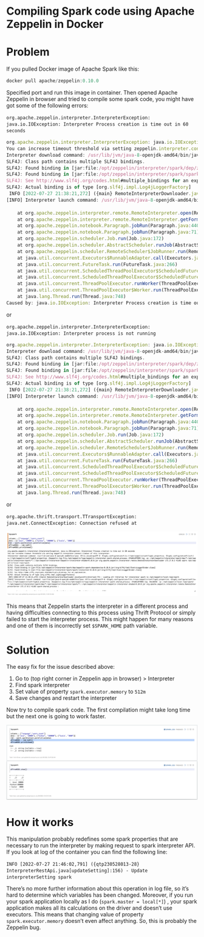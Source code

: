 # Compiling Spark code using Apache Zeppelin in Docker

# Problem

If you pulled Docker image of Apache Spark like this:

```jsx
docker pull apache/zeppelin:0.10.0
```

Specified port and run this image in container. Then opened Apache Zeppelin in browser and tried to compile some spark code, you might have got some of the following errors:

`org.apache.zeppelin.interpreter.InterpreterException: java.io.IOException: Interpreter Process creation is time out in 60 seconds`

```jsx
org.apache.zeppelin.interpreter.InterpreterException: java.io.IOException: Interpreter Process creation is time out in 60 seconds
You can increase timeout threshold via setting zeppelin.interpreter.connect.timeout of this interpreter.
Interpreter download command: /usr/lib/jvm/java-8-openjdk-amd64/bin/java -Dfile.encoding=UTF-8 -Dlog4j.configuration=file:///opt/zeppelin/conf/log4j.properties -Dlog4j.configurationFile=file:///opt/zeppelin/conf/log4j2.properties -Dzeppelin.log.file=/opt/zeppelin/logs/zeppelin-interpreter-spark-shared_process--3fdd6c8f9903.log -cp :/opt/zeppelin/interpreter/spark/dep/*:/opt/zeppelin/interpreter/spark/*:::/opt/zeppelin/interpreter/zeppelin-interpreter-shaded-0.10.0.jar org.apache.zeppelin.interpreter.remote.RemoteInterpreterDownloader 172.17.0.2 41103 spark /opt/zeppelin/local-repo/spark
SLF4J: Class path contains multiple SLF4J bindings.
SLF4J: Found binding in [jar:file:/opt/zeppelin/interpreter/spark/dep/zeppelin-spark-dependencies-0.10.0.jar!/org/slf4j/impl/StaticLoggerBinder.class]
SLF4J: Found binding in [jar:file:/opt/zeppelin/interpreter/spark/spark-interpreter-0.10.0.jar!/org/slf4j/impl/StaticLoggerBinder.class]
SLF4J: See http://www.slf4j.org/codes.html#multiple_bindings for an explanation.
SLF4J: Actual binding is of type [org.slf4j.impl.Log4jLoggerFactory]
 INFO [2022-07-27 21:38:21,272] ({main} RemoteInterpreterDownloader.java[syncAllLibraries]:73) - Loading all libraries for interpreter spark to /opt/zeppelin/local-repo/spark
[INFO] Interpreter launch command: /usr/lib/jvm/java-8-openjdk-amd64/bin/java -Dfile.encoding=UTF-8 -Dlog4j.configuration=file:///opt/zeppelin/conf/log4j.properties -Dlog4j.configurationFile=file:///opt/zeppelin/conf/log4j2.properties -Dzeppelin.log.file=/opt/zeppelin/logs/zeppelin-interpreter-spark-shared_process--3fdd6c8f9903.log -Xmx1024m -cp :/opt/zeppelin/local-repo/spark/*:/opt/zeppelin/interpreter/spark/dep/*:/opt/zeppelin/interpreter/spark/*:::/opt/zeppelin/interpreter/zeppelin-interpreter-shaded-0.10.0.jar org.apache.zeppelin.interpreter.remote.RemoteInterpreterServer 172.17.0.2 41103 spark-shared_process :

	at org.apache.zeppelin.interpreter.remote.RemoteInterpreter.open(RemoteInterpreter.java:129)
	at org.apache.zeppelin.interpreter.remote.RemoteInterpreter.getFormType(RemoteInterpreter.java:271)
	at org.apache.zeppelin.notebook.Paragraph.jobRun(Paragraph.java:440)
	at org.apache.zeppelin.notebook.Paragraph.jobRun(Paragraph.java:71)
	at org.apache.zeppelin.scheduler.Job.run(Job.java:172)
	at org.apache.zeppelin.scheduler.AbstractScheduler.runJob(AbstractScheduler.java:132)
	at org.apache.zeppelin.scheduler.RemoteScheduler$JobRunner.run(RemoteScheduler.java:182)
	at java.util.concurrent.Executors$RunnableAdapter.call(Executors.java:511)
	at java.util.concurrent.FutureTask.run(FutureTask.java:266)
	at java.util.concurrent.ScheduledThreadPoolExecutor$ScheduledFutureTask.access$201(ScheduledThreadPoolExecutor.java:180)
	at java.util.concurrent.ScheduledThreadPoolExecutor$ScheduledFutureTask.run(ScheduledThreadPoolExecutor.java:293)
	at java.util.concurrent.ThreadPoolExecutor.runWorker(ThreadPoolExecutor.java:1149)
	at java.util.concurrent.ThreadPoolExecutor$Worker.run(ThreadPoolExecutor.java:624)
	at java.lang.Thread.run(Thread.java:748)
Caused by: java.io.IOException: Interpreter Process creation is time out in 60 seconds
```

or

`org.apache.zeppelin.interpreter.InterpreterException: java.io.IOException: Interpreter process is not running`

```jsx
org.apache.zeppelin.interpreter.InterpreterException: java.io.IOException: Interpreter process is not running
Interpreter download command: /usr/lib/jvm/java-8-openjdk-amd64/bin/java -Dfile.encoding=UTF-8 -Dlog4j.configuration=file:///opt/zeppelin/conf/log4j.properties -Dlog4j.configurationFile=file:///opt/zeppelin/conf/log4j2.properties -Dzeppelin.log.file=/opt/zeppelin/logs/zeppelin-interpreter-spark-shared_process--3fdd6c8f9903.log -cp :/opt/zeppelin/interpreter/spark/dep/*:/opt/zeppelin/interpreter/spark/*:::/opt/zeppelin/interpreter/zeppelin-interpreter-shaded-0.10.0.jar org.apache.zeppelin.interpreter.remote.RemoteInterpreterDownloader 172.17.0.2 41103 spark /opt/zeppelin/local-repo/spark
SLF4J: Class path contains multiple SLF4J bindings.
SLF4J: Found binding in [jar:file:/opt/zeppelin/interpreter/spark/dep/zeppelin-spark-dependencies-0.10.0.jar!/org/slf4j/impl/StaticLoggerBinder.class]
SLF4J: Found binding in [jar:file:/opt/zeppelin/interpreter/spark/spark-interpreter-0.10.0.jar!/org/slf4j/impl/StaticLoggerBinder.class]
SLF4J: See http://www.slf4j.org/codes.html#multiple_bindings for an explanation.
SLF4J: Actual binding is of type [org.slf4j.impl.Log4jLoggerFactory]
 INFO [2022-07-27 21:38:21,272] ({main} RemoteInterpreterDownloader.java[syncAllLibraries]:73) - Loading all libraries for interpreter spark to /opt/zeppelin/local-repo/spark
[INFO] Interpreter launch command: /usr/lib/jvm/java-8-openjdk-amd64/bin/java -Dfile.encoding=UTF-8 -Dlog4j.configuration=file:///opt/zeppelin/conf/log4j.properties -Dlog4j.configurationFile=file:///opt/zeppelin/conf/log4j2.properties -Dzeppelin.log.file=/opt/zeppelin/logs/zeppelin-interpreter-spark-shared_process--3fdd6c8f9903.log -Xmx1024m -cp :/opt/zeppelin/local-repo/spark/*:/opt/zeppelin/interpreter/spark/dep/*:/opt/zeppelin/interpreter/spark/*:::/opt/zeppelin/interpreter/zeppelin-interpreter-shaded-0.10.0.jar org.apache.zeppelin.interpreter.remote.RemoteInterpreterServer 172.17.0.2 41103 spark-shared_process :

	at org.apache.zeppelin.interpreter.remote.RemoteInterpreter.open(RemoteInterpreter.java:129)
	at org.apache.zeppelin.interpreter.remote.RemoteInterpreter.getFormType(RemoteInterpreter.java:271)
	at org.apache.zeppelin.notebook.Paragraph.jobRun(Paragraph.java:440)
	at org.apache.zeppelin.notebook.Paragraph.jobRun(Paragraph.java:71)
	at org.apache.zeppelin.scheduler.Job.run(Job.java:172)
	at org.apache.zeppelin.scheduler.AbstractScheduler.runJob(AbstractScheduler.java:132)
	at org.apache.zeppelin.scheduler.RemoteScheduler$JobRunner.run(RemoteScheduler.java:182)
	at java.util.concurrent.Executors$RunnableAdapter.call(Executors.java:511)
	at java.util.concurrent.FutureTask.run(FutureTask.java:266)
	at java.util.concurrent.ScheduledThreadPoolExecutor$ScheduledFutureTask.access$201(ScheduledThreadPoolExecutor.java:180)
	at java.util.concurrent.ScheduledThreadPoolExecutor$ScheduledFutureTask.run(ScheduledThreadPoolExecutor.java:293)
	at java.util.concurrent.ThreadPoolExecutor.runWorker(ThreadPoolExecutor.java:1149)
	at java.util.concurrent.ThreadPoolExecutor$Worker.run(ThreadPoolExecutor.java:624)
	at java.lang.Thread.run(Thread.java:748)
```

or 

`org.apache.thrift.transport.TTransportException: java.net.ConnectException: Connection refused at`

![Error1](./assets/img/zeppelin_error_1.png)

This means that Zeppelin starts the interpreter in a different process and having difficulties  connecting to this process using Thrift Protocol or simply failed to start the interpreter process. This might happen for many reasons and one of them is incorrectly set `$SPARK_HOME` path variable.

# Solution

The easy fix for the issue described above:

1. Go to <your name> (top right corner in Zeppelin app in browser) > Interpreter
2. Find spark interpreter
3. Set value of property `spark.executor.memory` to `512m`
4. Save changes and restart the interpreter 

Now try to compile spark code. The first compilation might take long time but the next one is going to work faster. 

![Success1](./assets/img/zeppelin_error_2.png)

# How it works

This manipulation probably redefines some spark properties that are necessary to run the interpreter by making request to spark interpreter API. If you look at log of the container you can find the following line:

`INFO [2022-07-27 21:46:02,791] ({qtp230528013-28} InterpreterRestApi.java[updateSetting]:156) - Update interpreterSetting spark`

There’s no more further information about this operation in log file, so it’s hard to determine which variables has been changed. Moreover, if you run your spark application locally as I do (`spark.master = local[*]`) , your spark application makes all its calculations on the driver and doesn’t use executors. This means that changing value of property `spark.executor.memory` doesn’t even affect anything. So, this is probably the Zeppelin bug.
